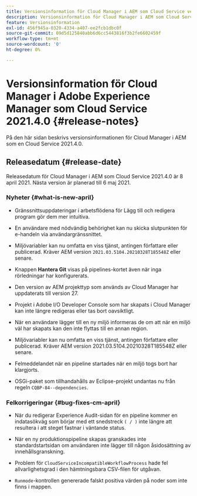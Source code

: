 ```yaml
---
title: Versionsinformation för Cloud Manager i AEM som Cloud Service version 2021.4.0
description: Versionsinformation för Cloud Manager i AEM som Cloud Service version 2021.4.0
feature: Versionsinformation
exl-id: 456f945a-0320-4334-a407-ee2fcb1dbc0f
source-git-commit: 09d5d125840abb6d6cc5443816f3b2fe6602459f
workflow-type: tm+mt
source-wordcount: '0'
ht-degree: 0%

---
```


# Versionsinformation för Cloud Manager i Adobe Experience Manager som Cloud Service 2021.4.0 {#release-notes}

På den här sidan beskrivs versionsinformationen för Cloud Manager i AEM som en Cloud Service 2021.4.0.

## Releasedatum {#release-date}

Releasedatum för Cloud Manager i AEM som Cloud Service 2021.4.0 är 8 april 2021.
Nästa version är planerad till 6 maj 2021.

### Nyheter {#what-is-new-april}

* Gränssnittsuppdateringar i arbetsflödena för Lägg till och redigera program gör dem mer intuitiva.

* En användare med nödvändig behörighet kan nu skicka slutpunkten för e-handeln via användargränssnittet.

* Miljövariabler kan nu omfatta en viss tjänst, antingen författare eller publicerad. Kräver AEM version `2021.03.5104.20210328T185548Z` eller senare.

* Knappen **Hantera Git** visas på pipelines-kortet även när inga rörledningar har konfigurerats.

* Den version av AEM projekttyp som används av Cloud Manager har uppdaterats till version 27.

* Projekt i Adobe I/O Developer Console som har skapats i Cloud Manager kan inte längre redigeras eller tas bort oavsiktligt.

* När en användare lägger till en ny miljö informeras de om att när en miljö väl har skapats kan den inte flyttas till en annan region.

* Miljövariabler kan nu omfatta en viss tjänst, antingen författare eller publicerad. Kräver AEM version 2021.03.5104.20210328T185548Z eller senare.

* Felmeddelandet när en pipeline startades när en miljö togs bort har klargjorts.

* OSGi-paket som tillhandahålls av Eclipse-projekt undantas nu från regeln `CQBP-84--dependencies`.

### Felkorrigeringar {#bug-fixes-cm-april}

* När du redigerar Experience Audit-sidan för en pipeline kommer en indatasökväg som börjar med ett snedstreck `( / )` inte längre att resultera i att steget fastnar i väntande status.

* När en ny produktionspipeline skapas granskades inte standardstartsidan om användaren inte lägger till någon åsidosättning av innehållsgranskning.

* Problem för `CloudServiceIncompatibleWorkflowProcess` hade fel allvarlighetsgrad i den hämtningsbara CSV-filen för utgåvan.

* `Runmode`-kontrollen genererade falskt positiva värden på noder som inte finns i mappen.
